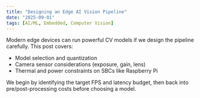 ```yaml
---
title: "Designing an Edge AI Vision Pipeline"
date: "2025-09-01"
tags: [AI/ML, Embedded, Computer Vision]
---
```


Modern edge devices can run powerful CV models if we design the pipeline carefully. This post covers:

- Model selection and quantization
- Camera sensor considerations (exposure, gain, lens)
- Thermal and power constraints on SBCs like Raspberry Pi

We begin by identifying the target FPS and latency budget, then back into pre/post-processing costs before choosing a model.


